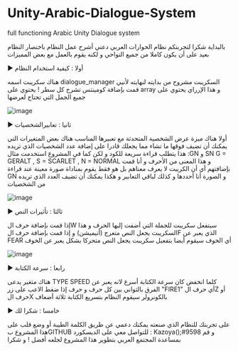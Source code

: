 # Unity-Arabic-Dialogue-System
full functioning Arabic Unity Dialogue system 

بالبداية شكرا لتجربتكم نظام الحوارات العربي 
دعني أشرح عمل النظام باختصار 
النظام بعيد على أن يكون كاملا من جميع النواحي و لكنه يقوم بالعمل مع بعض المميزات 


► أولا : كيفية استخدام النظام


هناك سكريبت اسمه dialogue_manager
السكريبت مشروح من بدايته لنهايته لأنيي قمت بإضافة كومينتس تشرح كل سطر ! 
يحتوي على array 
و هذا الإرراي يحتوي على جميع الجمل التي تحتاج لعرضها 

![image](https://user-images.githubusercontent.com/59334322/130318668-3edd63f2-502b-4c09-ae8d-4195cc9af099.png)


► ثانيا : تعابيرالشخصيات 

أولا هناك ميزة عرض الشخصية المتحدثة مع تعبيرها المناسب 
هناك بعض المتغيرات التي يمكنك أن تضيف فوقها ما تشاء مما يجعلك قادرا على إضافة عدد الشخصيات الذي تريده 
هذا يتطلب قراءة سريعة للكود 
و لكن كما في المشروع استخدمت مثال :GN و SN 
G = GERALT , S = SCARLET , N = NORMAL
و هذا المعنى من الأحرف و أنا قمت بإضافتهم أي أن الكريبت لا يعرف معناهم 
بل هو فقط يقوم بمناداة صورة معينة عند قراءة GN 
و الصورة أنا أحددها 
و كذلك لباقي التعابير و هكذا يمكنك أن تضيف العدد الذي تريده من الشخصيات 

![image](https://user-images.githubusercontent.com/59334322/130318595-d73a828e-f6e4-4022-a477-3c093689993a.png)


► ثالثا : تأثيرات النص

إذا قمت بإضافة حرف الW 
سيتفعل سكريبت للجملة التي أضفت إليها الحرف و هذا السكريبت يجعل النص متعرج (أنيميشن)
و إذا قمت بإضافة حرف الF 
الذي يعبر عن FEAR أي الخوف 
سيقوم أيضا بتفعيل سكريبت يجعل النص متحركا بشكل يعبر عن الخوف 
 
 ![image](https://user-images.githubusercontent.com/59334322/130318608-1baaa866-91c2-4457-a7a5-57ce98fe5aa5.png)

► رابعا : سرعة الكتابة

هناك متغير يدعى TYPE SPEED 
كلما انخفض كان سرعة الكتابة أسرع لانه يعبر عن الفرق بالثواني بين كل حرف و حرف 
إذا ضغط الاعب على زر "FIRE1" 
أي حرف الZ 
أو حرف الX بالكونرولر 
سيقوم النظام بتسريع الكتابة ثلاثة أضعاف 



► خامسا : شكرا لك

على تجربتك للنظام الذي صنعته 
يمكنك دعمي عن طريق الكلمة الطيبة أو وضع قلب على هذا المشروع بGITHUB 
للتواصل معي على الديسكورد : Kazoya();#9598
و قم بمساعدة المجتمع العربي بتطوير هذا المشروع لجلعه أفضل !
و شكرا 
